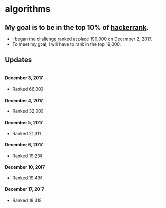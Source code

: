 # algorithms
## My goal is to be in the top 10% of [hackerrank](https://www.hackerrank.com/).
- I began the challenge ranked at place 190,000 on December 2, 2017.
- To meet my goal, I will have to rank in the top 19,000.

## Updates
--------
#### December 3, 2017
- Ranked 66,000
#### December 4, 2017
- Ranked 32,000
#### December 5, 2017
- Ranked 21,311
#### December 6, 2017
- Ranked 19,238
#### December 10, 2017
- Ranked 19,496
#### December 17, 2017
- Ranked 18,318
